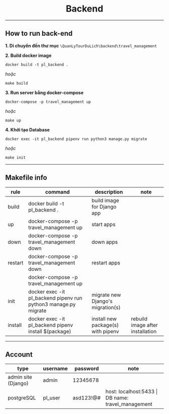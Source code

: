 <div align="center">

# Backend
  
</div>

---

## How to run back-end
**1. Di chuyển đến thư mục** `\QuanLyTourDuLich\backend\travel_management` 

**2. Build docker image**

```shell
docker build -t pl_backend .
```

*hoặc*

```shell
make build
```


**3. Run server bằng docker-compose**

```shell
docker-compose -p travel_management up
```

*hoặc*

```shell
make up
```

**4. Khởi tạo Database**

```shell
docker exec -it pl_backend pipenv run python3 manage.py migrate
```

*hoặc*

```shell
make init
```

---

## Makefile info

| rule    | command                                                         | description                        | note                             |
|---------|-----------------------------------------------------------------|------------------------------------|----------------------------------|
| build   | docker build -t pl_backend .                                    | build image for Django app         |                                  |
| up      | docker-compose -p travel_management up                          | start apps                         |                                  |
| down    | docker-compose -p travel_management down                        | down apps                          |                                  |
| restart | docker-compose -p travel_management down                        | restart apps                       |                                  |
|         | docker-compose -p travel_management up                          |                                    |                                  |
| init    | docker exec -it pl_backend pipenv run python3 manage.py migrate | migrate new Django's migration(s)  |                                  |
| install | docker exec -it pl_backend pipenv install $(package)            | install new package(s) with pipenv | rebuild image after installation |

---

## Account

| type                | username | password  | note                                               |
|---------------------|----------|-----------|----------------------------------------------------|
| admin site (Django) | admin    | 12345678  |                                                    |
| postgreSQL          | pl_user  | asd123!@# | host: localhost:5433 \| DB name: travel_management |